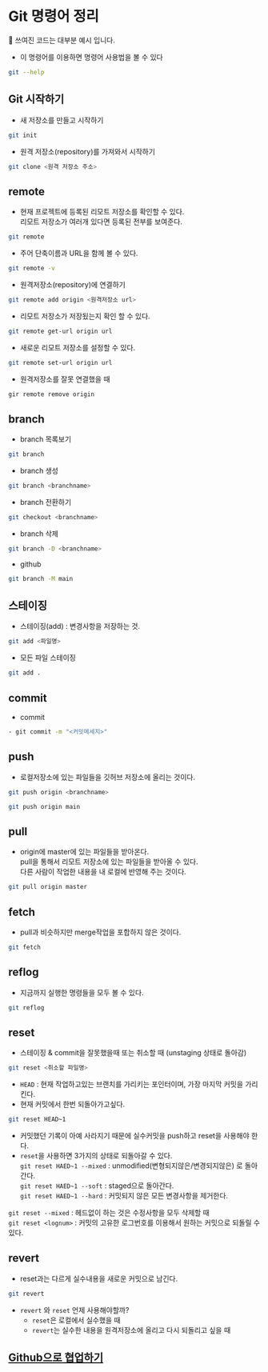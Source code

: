 # Git 명령어 정리
📌 쓰여진 코드는 대부분 예시 입니다.
- 이 명령어를 이용하면 명령어 사용법을 볼 수 있다
```bash
git --help
```
## Git 시작하기
- 새 저장소를 만들고 시작하기
```bash
git init
```
- 원격 저장소(repository)를 가져와서 시작하기
```bash
git clone <원격 저장소 주소>
```
## remote
- 현재 프로젝트에 등록된 리모트 저장소를 확인할 수 있다.   
리모트 저장소가 여러개 있다면 등록된 전부를 보여준다.
```bash
git remote
```
- 주어 단축이름과 URL을 함께 볼 수 있다.
```bash
git remote -v
```
- 원격저장소(repository)에 연결하기
```bash
git remote add origin <원격저장소 url>
```
- 리모트 저장소가 저장됬는지 확인 할 수 있다.
```bash
git remote get-url origin url
```
- 새로운 리모트 저장소를 설정할 수 있다.
```bash
git remote set-url origin url
```
- 원격저장소를 잘못 연결했을 때
```bash
gir remote remove origin
```
## branch
- branch 목록보기
```bash
git branch
```
- branch 생성
```bash
git branch <branchname>
```
- branch 전환하기
```bash
git checkout <branchname>
```
- branch 삭제
```bash
git branch -D <branchname>
```
- github
```bash
git branch -M main
```
## 스테이징
- 스테이징(add) : 변경사항을 저장하는 것.
```bash
git add <파일명>
```
- 모든 파일 스테이징
```bash
git add .
```
## commit
- commit
```bash
- git commit -m "<커밋메세지>"
```
## push
- 로컬저장소에 있는 파일들을 깃허브 저장소에 올리는 것이다.
```bash
git push origin <branchname>

git push origin main
```
## pull
- origin에 master에 있는 파일들을 받아온다.  
pull을 통해서 리모트 저장소에 있는 파일들을 받아올 수 있다.  
다른 사람이 작업한 내용을 내 로컬에 반영해 주는 것이다.
```bash
git pull origin master
```
## fetch
- pull과 비슷하지만 merge작업을 포합하지 않은 것이다.
```bash
git fetch
```
## reflog
- 지금까지 실행한 명령들을 모두 볼 수 있다.
```bash
git reflog
```
## reset
- 스테이징 & commit을 잘못했을때 또는 취소할 때 (unstaging 상태로 돌아감)
```bash
git reset <취소할 파일명>
```
- `HEAD` : 현재 작업하고있는 브랜치를 가리키는 포인터이며, 가장 마지막 커밋을 가리킨다.  
- 현재 커밋에서 한번 되돌아가고싶다.
```bash
git reset HEAD~1
```     
- 커밋했던 기록이 아예 사라지기 때문에 실수커밋을 push하고 reset을 사용해야 한다. 
- `reset`을 사용하면 3가지의 상태로 되돌아갈 수 있다.  
`git reset HAED~1 --mixed` : unmodified(변형되지않은/변경되지않은) 로 돌아간다.   
`git reset HAED~1 --soft` : staged으로 돌아간다.  
`git reset HAED~1 --hard` : 커밋되지 않은 모든 변경사항을 제거한다.

`git reset --mixed` : 헤드없이 하는 것은 수정사항을 모두 삭제할 때  
`git reset <lognum>` : 커밋의 고유한 로그번호를 이용해서 원하는 커밋으로 되돌릴 수 있다.

## revert
- reset과는 다르게 실수내용을 새로운 커밋으로 남긴다.
```bash
git revert
```
- `revert` 와 `reset` 언제 사용해야할까?
    - `reset`은 로컬에서 실수했을 때 
    - `revert`는 실수한 내용을 원격저장소에 올리고 다시 되돌리고 싶을 때

## [Github으로 협업하기](./git/githubcollaboration.md)
